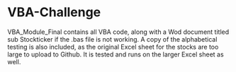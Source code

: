 # VBA-Challenge
VBA_Module_Final contains all VBA code, along with a Wod document titled sub Stockticker if the .bas file is not working. A copy of the alphabetical testing is also included, as the original Excel sheet for the stocks are too large to upload to Github. It is tested and runs on the larger Excel sheet as well.
